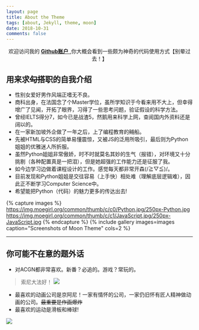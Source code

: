 ```yaml
---
layout: page
title: About the Theme
tags: [about, Jekyll, theme, moon]
date: 2018-10-31
comments: false
---
```

    
<center> 欢迎访问我的 <a href="https://github.com/bluemomo112"> <b>Github账户</b> </a> ,你大概会看到一些颇为神奇的代码使用方式【别晕过去！】</center>

## 用来求<del>勾搭</del>职的自我介绍

* 性别女爱好男作风端正嗜无不良。
* 商科出身，在法国念了个Master学位，虽所学知识于今看来用不大上，但幸得增广了见闻，开拓了眼界，习得了一些思考问题，验证假设的科学方法。
* 曾经IELTS得分7，如今已是战渣5，然鹅用来科学上网，查阅国内外资料还是阔以的。
* 在一家新加坡外企做了一年之后，上了编程教育的<del>贼</del>船。
* 先被HTML与CSS的简单易懂震惊，又被JS的泛用所吸引，最后则为Python姐姐的优雅迷人所折服。
* 虽然Python姐姐非常傲娇，时不时就莫名其妙的生气（报错），对环境又十分挑剔（各种配置真是一把泪），但是她超强的工作能力还是征服了我。
* 如今边学习边做着课程设计的工作。感觉每天都非常开森(/≧▽≦)/。
* 目前发现和Python姐姐是交往容易（上手快）相处难（理解底层逻辑难），因此正不断学习Computer Science中。
* 希望能把Python（代码）的魅力更多的传达出去! 


{% capture images %}
    https://img.moegirl.org/common/thumb/c/c0/Python.jpg/250px-Python.jpg
    https://img.moegirl.org/common/thumb/c/c1/JavaScript.jpg/250px-JavaScript.jpg
{% endcapture %}
{% include gallery images=images caption="Screenshots of Moon Theme" cols=2 %}

<hr>

## 你可能不在意的题外话

* 对ACGN都非常喜欢。新番？必追的。游戏？常玩的。
> 索尼大法好！
<img src="http://p2.music.126.net/IbykphxwxSzJcpjS3FKNFg==/17646062114255277.jpg"></img>
* 最喜欢的动画公司是京阿尼！一家有情怀的公司，一家仍旧怀有匠人精神做动画的公司。<del>最重要是作画爆炸</del>
* 最喜欢的运动是滑板和棒球!

<img src="https://i2.wp.com/myanimeost.net/wp-content/uploads/2018/01/Violet-Evergarden-Opening-Ending-OST-Download.png?fit=1393%2C892&ssl=1"></img>



